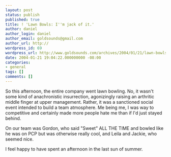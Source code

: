 ```yaml
---
layout: post
status: publish
published: true
title: ! 'Lawn Bowls: I''m jack of it.'
author: daniel
author_login: daniel
author_email: goldsounds@gmail.com
author_url: http://
wordpress_id: 69
wordpress_url: http://www.goldsounds.com/archives/2004/01/21/lawn-bowls-im-jack-of-it/
date: 2004-01-21 19:04:22.000000000 -08:00
categories:
- general
tags: []
comments: []
---
```

So this afternoon, the entire company went lawn bowling. No, it wasn't some kind of anachronistic insurrection, agonizingly raising an arthritic middle finger at upper management. Rather, it was a sanctioned social event intended to build a team atmosphere. Me being me, I was way to competitive and certainly made more people hate me than if I'd just stayed behind. 

On our team was Gordon, who said "Sweet" ALL THE TIME and bowled like he was on PCP but was otherwise really cool, and Leila and Jackie, who seemed nice.

I feel happy to have spent an afternoon in the last sun of summer.
